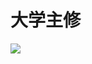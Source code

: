 # 大学主修
<image src="sc-dialog/university" ratio="0.5" ribbon="Day 14" background="lightblue" />
<dialog>
# Hi Sam, are you enjoying university?
## Yes, [sophomore/n.] year is much better than [freshman/n./2] year.
I made a new group of friends and joined several clubs.
# That's great to hear. What's your [major/n./2]?
## My major is Business Administration, with a [minor/n./2] in French.
# That must keep you busy.
## Yes, the [workload/n.] is heavy, but I enjoy what I'm studying.
# That's good. Do you plan to [graduate/n.] in four years?
## I plan to graduate in five years because I hope to do a one-year exchange program in France.
# That sounds exciting. All the best.
## Thanks!
</dialog>
